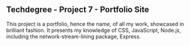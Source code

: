 ## Techdegree - Project 7 - Portfolio Site

This project is a portfolio, hence the name, of all my work, showcased in brilliant fashion. It presents my knowledge of CSS, JavaScript, Node.js, including the network-stream-lining package, Express.
